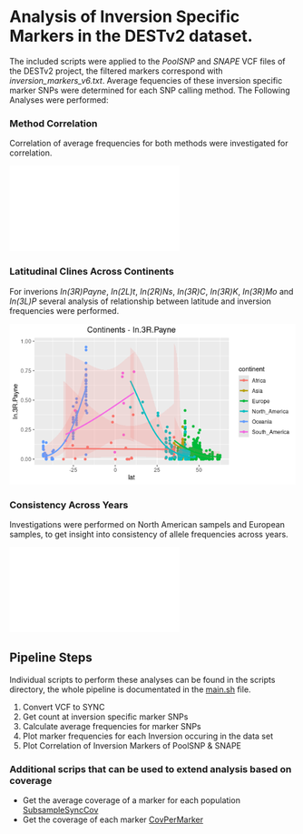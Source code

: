 # Analysis of Inversion Specific Markers in the DESTv2 dataset.

The included scripts were applied to the *PoolSNP* and *SNAPE* VCF files of the DESTv2 project, the filtered markers correspond with *inversion_markers_v6.txt*.
Average fequencies of these inversion specific marker SNPs were determined for each SNP calling method.
The Following Analyses were performed:

### Method Correlation
Correlation of average frequencies for both methods were investigated for correlation.

![Preliminary results:](results/SNAPEvsPoolSNP.pdf) 

### Latitudinal Clines Across Continents 
For inverions *In(3R)Payne*, *In(2L)t*, *In(2R)Ns*, *In(3R)C*, *In(3R)K*, *In(3R)Mo* and  *In(3L)P* several analysis of relationship between latitude and inversion frequencies were performed. 

![Preliminary results. Example In(3R)Payne:](results/Continents_lat_3RPayne.png) 


### Consistency Across Years
Investigations were performed on North American sampels and European samples, to get insight into consistency of allele frequencies across years.  

![Preliminary results. Example Europe:](results/Year_Europe_lat.pdf)

## Pipeline Steps

Individual scripts to perform these analyses can be found in the scripts directory, the whole pipeline is documentated in the [main.sh](shell/main.sh) file.

1) Convert VCF to SYNC
2) Get count at inversion specific marker SNPs
3) Calculate average frequencies for marker SNPs
4) Plot marker frequencies for each Inversion occuring in the data set
5) Plot Correlation of Inversion Markers of PoolSNP & SNAPE

### Additional scrips that can be used to extend analysis based on coverage

- Get the average coverage of a marker for each population [SubsampleSyncCov](scripts/SubsampleSyncCov.py)
- Get the coverage of each marker [CovPerMarker](scripts/CovPerMarker.py)
